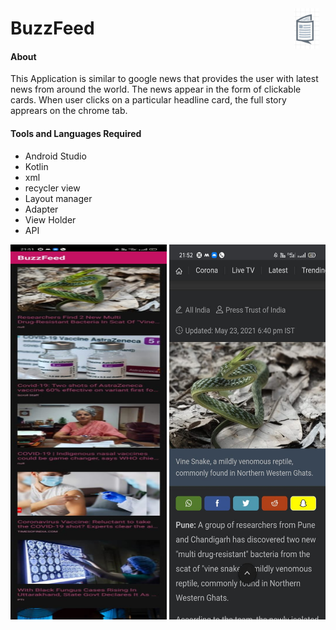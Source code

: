 <img src="/img/logo.jpg" align="right"
width="40" hspace="10" vspace="10">
# BuzzFeed

#### About
This Application is similar to google news that provides the user with latest news from around the world.
The news appear in the form of clickable cards. When user clicks on a particular headline card, the full story
apprears on the chrome tab.

#### Tools and Languages Required
<list>
  <ul>
    <li>Android Studio</li>
    <li>Kotlin</li>
    <li>xml</li>
    <li>recycler view</li>
    <li>Layout manager</li>
    <li>Adapter</li>
    <li>View Holder</li>
    <li>API</li>
  </ul>
  </list>


<img src="img/b1.jpeg" align="left" height="600" width="250">   <img src="img/b2.jpeg" align="right" height="600" width="250">

